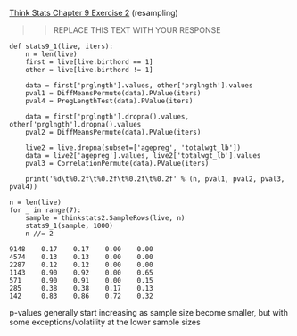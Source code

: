 [Think Stats Chapter 9 Exercise 2](http://greenteapress.com/thinkstats2/html/thinkstats2010.html#toc90) (resampling)

>> REPLACE THIS TEXT WITH YOUR RESPONSE
```
def stats9_1(live, iters):
    n = len(live)
    first = live[live.birthord == 1]
    other = live[live.birthord != 1]
    
    data = first['prglngth'].values, other['prglngth'].values
    pval1 = DiffMeansPermute(data).PValue(iters)
    pval4 = PregLengthTest(data).PValue(iters)
    
    data = first['prglngth'].dropna().values, other['prglngth'].dropna().values
    pval2 = DiffMeansPermute(data).PValue(iters)
    
    live2 = live.dropna(subset=['agepreg', 'totalwgt_lb'])
    data = live2['agepreg'].values, live2['totalwgt_lb'].values
    pval3 = CorrelationPermute(data).PValue(iters)
    
    print('%d\t%0.2f\t%0.2f\t%0.2f\t%0.2f' % (n, pval1, pval2, pval3, pval4))

n = len(live)
for _ in range(7):
    sample = thinkstats2.SampleRows(live, n)
    stats9_1(sample, 1000)
    n //= 2
```

```
9148    0.17	0.17	0.00	0.00
4574    0.13	0.13	0.00	0.00
2287    0.12	0.12	0.00	0.00
1143    0.90	0.92	0.00	0.65
571     0.90	0.91	0.00	0.15
285     0.38	0.38	0.17	0.13
142     0.83	0.86	0.72	0.32
```

p-values generally start increasing as sample size become smaller, but with some exceptions/volatility at the lower sample sizes
